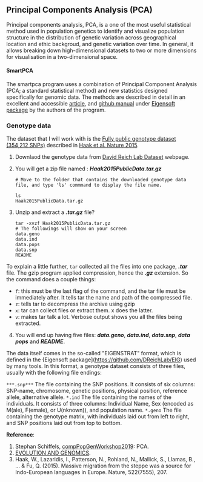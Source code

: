 ## Principal Components Analysis (PCA)
Principal components analysis, PCA, is a one of the most useful statistical method used in population genetics to identify and visualize population structure in the distribution of genetic variation across geographical location and ethic backgroud, and genetic variation over time. In general, it allows breaking down high-dimensional datasets to two or more dimensions for visualisation in a two-dimensional space. 

#### SmartPCA
The smartpca program uses a combination of Principal Component Analysis (PCA; a standard statistical method) and new statistics designed specifically for genomic data. The methods are described in detail in an excellent and accessible [article](https://journals.plos.org/plosgenetics/article?id=10.1371/journal.pgen.0020190), and [github manual](https://github.com/chrchang/eigensoft/blob/master/POPGEN/%23README%23)  under [Eigensoft package](https://github.com/chrchang/eigensoft) by the authors of the program.

### Genotype data
The dataset that I will work with is the [Fully public genotype dataset (354,212 SNPs)](https://reich.hms.harvard.edu/datasets) described in [Haak et al. Nature 2015](https://www.nature.com/articles/nature14317).

1. Downlaod the genotype data from [David Reich Lab Dataset](https://reich.hms.harvard.edu/datasets) webpage. 

2. You will get a zip file named : ***Haak2015PublicData.tar.gz***
    ```
    # Move to the folder that contains the downloaded genotype data file, and type 'ls' commmand to display the file name.
    
    ls
    Haak2015PublicData.tar.gz
    ```
3. Unzip and extract a ***.tar.gz*** file?

   ```
   tar -xvzf Haak2015PublicData.tar.gz
   # The followings will show on your screen
   data.geno
   data.ind
   data.pops
   data.snp
   README
   ```
To explain a little further, ```tar``` collected all the files into one package, ***.tar*** file. The gzip program applied compression, hence the ***.gz*** extension. So the command does a couple things:

- ```f```: this must be the last flag of the command, and the tar file must be immediately after. It tells tar the name and path of the compressed file.
- ```z```: tells tar to decompress the archive using gzip
- ```x```: tar can collect files or extract them. x does the latter.
- ```v```: makes tar talk a lot. Verbose output shows you all the files being extracted.
4. You will end up having five files: ***data.geno***, ***data.ind***, ***data.snp***, ***data pops*** and ***README***.

The data itself comes in the so-called "EIGENSTRAT" format, which is defined in the {Eigensoft package](https://github.com/DReichLab/EIG) used by many tools. In this format, a genotype dataset consists of three files, usually with the following file endings:

```***.snp***```
The file containing the SNP positions. It consists of six columns: SNP-name, chromosome, genetic positions, physical position, reference allele, alternative allele.
```*.ind```
The file containing the names of the individuals. It consists of three columns: Individual Name, Sex (encoded as M(ale), F(emale), or U(nknown)), and population name.
```*.geno```
The file containing the genotype matrix, with individuals laid out from left to right, and SNP positions laid out from top to bottom.







**Reference**: 

1. Stephan Schiffels, [compPopGenWorkshop2019](https://github.com/stschiff/compPopGenWorkshop2019_docs): PCA.
2. [EVOLUTION AND GENOMICS](http://evomics.org/learning/population-and-speciation-genomics/2016-population-and-speciation-genomics/pca-exercise/).
3. Haak, W., Lazaridis, I., Patterson, N., Rohland, N., Mallick, S., Llamas, B., ... & Fu, Q. (2015). Massive migration from the steppe was a source for Indo-European languages in Europe. Nature, 522(7555), 207.
